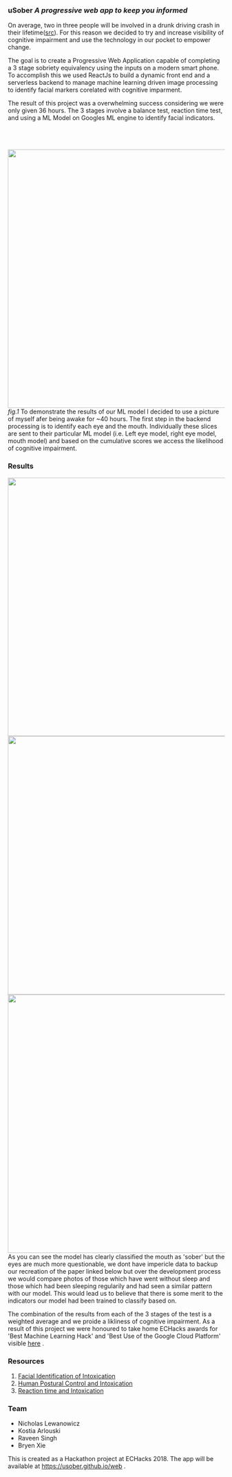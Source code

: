 ### uSober _A progressive web app to keep you informed_

On average, two in three people will be involved in a drunk driving crash in their lifetime([src](https://www.madd.org/statistics/)). For this reason we decided to try and increase visibility of cognitive impairment and use the technology in our pocket to empower change.

The goal is to create a Progressive Web Application capable of completing a 3 stage sobriety equivalency using the inputs on a modern smart phone. To accomplish this we used ReactJs to build a dynamic front end and a serverless backend to manage machine learning driven image processing to identify facial markers corelated with cognitive imparment.

The result of this project was a overwhelming success considering we were only given 36 hours. The 3 stages involve a balance test, reaction time test, and using a ML Model on Googles ML engine to identify facial indicators.

<br/>
<br/>
<br/>

<img width='600' src='https://i.ibb.co/C2B7CSG/Screen-Shot-2018-11-06-at-4-50-06-PM.png' />
<i>fig.1</i>
To demonstrate the results of our ML model I decided to use a picture of myself afer being awake for ~40 hours. The first step in the backend processing is to identify each eye and the mouth. Individually these slices are sent to their particular ML model (i.e. Left eye model, right eye model, mouth model) and based on the cumulative scores we access the likelihood of cognitive impairment.

### Results
<img width='600' src='https://i.ibb.co/qW1TGkC/Screen-Shot-2018-11-06-at-4-27-23-PM.png' />
<img width='600' src='https://i.ibb.co/L0CJKgB/Screen-Shot-2018-11-06-at-4-27-45-PM.png' />
<img width='600' src='https://i.ibb.co/QrMmWKw/Screen-Shot-2018-11-06-at-4-27-55-PM.png' />
<br/>
As you can see the model has clearly classified the mouth as 'sober' but the eyes are much more questionable, we dont have impericle data to backup our recreation of the paper linked below but over the development process we would compare photos of those which have went without sleep and those which had been sleeping regularily and had seen a similar pattern with our model. This would lead us to believe that there is some merit to the indicators our model had been trained to classify based on.
<br/>

The combination of the results from each of the 3 stages of the test is a weighted average and we proide a likliness of cognitive impairment. As a result of this project we were honoured to take home ECHacks awards for 'Best Machine Learning Hack' and 'Best Use of the Google Cloud Platform' visible [here](https://devpost.com/software/usober) .

### Resources
1. [Facial Identification of Intoxication](https://arxiv.org/pdf/1805.10030.pdf)
2. [Human Postural Control and Intoxication](http://portal.research.lu.se/ws/files/3206348/3460149.pdf)
3. [Reaction time and Intoxication](https://bmcpublichealth.biomedcentral.com/articles/10.1186/1471-2458-11-526)
### Team
- Nicholas Lewanowicz
- Kostia Arlouski
- Raveen Singh
- Bryen Xie


This is created as a Hackathon project at ECHacks 2018. The app will be available at https://usober.github.io/web .

